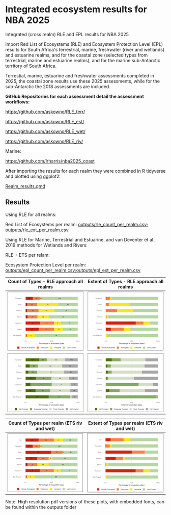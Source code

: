# Integrated ecosystem results for NBA 2025

Integrated (cross realm) RLE and EPL results for NBA 2025

Import Red List of Ecosystems (RLE) and Ecosystem Protection Level (EPL) results for South Africa's terrestrial, marine, freshwater (river and wetlands) and estuarine realms, and for the coastal zone (selected types from terrestrial, marine and estuarine realms), and for the marine sub-Antarctic territory of South Africa.

Terrestial, marine, estuarine and freshwater assessments completed in 2025, the coastal zone results use these 2025 assessments, while for the sub-Antarctic the 2018 assessments are included.

**GitHub Repositories for each assessment detail the assessment workflows:**

<https://github.com/askowno/RLE_terr/>

<https://github.com/askowno/RLE_est/>

<https://github.com/askowno/RLE_wet/>

<https://github.com/askowno/RLE_riv/>

Marine:

<https://github.com/lrharris/nba2025_coast>

After importing the results for each realm they were combined in R tidyverse and plotted using ggplot2:

[Realm_results.qmd](Realm_results.qmd)

## Results

Using RLE for all realms:

Red List of Ecosystems per realm: [outputs/rle_count_per_realm.csv](outputs/rle_count_per_realm.csv); [outputs/rle_ext_per_realm.csv](outputs/rle_ext_per_realm.csv)

Using RLE for Marine, Terrestrial and Estuarine, and van Deventer et al., 2019 methods for Wetlands and Rivers:

RLE + ETS per relam:

Ecosystem Protection Level per realm: [outputs/epl_count_per_realm.csv](outputs/epl_count_per_realm.csv);[outputs/epl_ext_per_realm.csv](outputs/epl_ext_per_realm.csv)

| Count of Types - RLE approach all realms | Extent of Types - RLE approach all realms |
|----|----|
| ![](outputs/rle_count_plot.png) | ![](outputs/rle_ext_plot.png) |
| ![](outputs/epl_count_plot.png) | ![](outputs/epl_ext_plot.png) |

| Count of Types per realm (ETS riv and wet) | Extent of Types per realm (ETS riv and wet) |
|------------------------------------|------------------------------------|
| ![](outputs/rle_count_plot_sa.png) | ![](outputs/rle_ext_plot_sa.png) |

Note: High resolution pdf versions of these plots, with embedded fonts, can be found within the outputs folder
